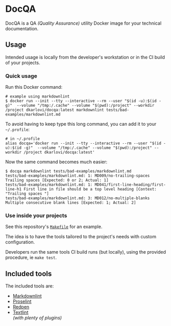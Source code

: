 # DocQA

DocQA is a QA *(Quality Assurance)* utility Docker image for your technical documentation.

## Usage

Intended usage is locally from the developer's workstation or
in the CI build of your projects.

### Quick usage

Run this Docker command:

```text
# example using markdownlint
$ docker run --init --tty --interactive --rm --user "$(id -u):$(id -g)"  --volume "/tmp:/.cache" --volume "$(pwd):/project" --workdir /project dkarlovi/docqa:latest markdownlint tests/bad-examples/markdownlint.md
```

To avoid having to keep type this long command, you can add it to your `~/.profile`:

```text
# in ~/.profile
alias docqa='docker run --init --tty --interactive --rm --user "$(id -u):$(id -g)"  --volume "/tmp:/.cache" --volume "$(pwd):/project" --workdir /project dkarlovi/docqa:latest'
```

Now the same command becomes much easier:

```text
$ docqa markdownlint tests/bad-examples/markdownlint.md
tests/bad-examples/markdownlint.md: 1: MD009/no-trailing-spaces Trailing spaces [Expected: 0 or 2; Actual: 1]
tests/bad-examples/markdownlint.md: 1: MD041/first-line-heading/first-line-h1 First line in file should be a top level heading [Context: "Trailing spaces "]
tests/bad-examples/markdownlint.md: 3: MD012/no-multiple-blanks Multiple consecutive blank lines [Expected: 1; Actual: 2]
```

### Use inside your projects

See this repository's [`Makefile`](./../Makefile) for an example.

The idea is to have the tools tailored to the project's needs with custom configuration.

Developers run the same tools CI build runs (but locally), using the provided procedure, ie `make test`.

## Included tools

The included tools are:

- [Markdownlint](https://github.com/DavidAnson/markdownlint)
- [Proselint](https://github.com/amperser/proselint)
- [Redpen](https://github.com/redpen-cc/redpen)
- [Textlint](https://github.com/textlint/textlint)  
*(with plenty of plugins)*
